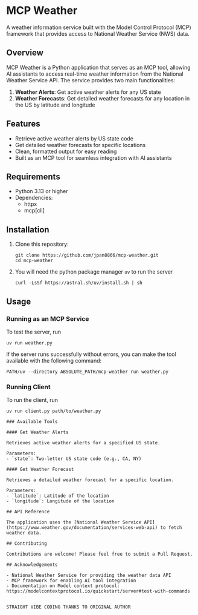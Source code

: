# MCP Weather

A weather information service built with the Model Control Protocol (MCP) framework that provides access to National Weather Service (NWS) data.

## Overview

MCP Weather is a Python application that serves as an MCP tool, allowing AI assistants to access real-time weather information from the National Weather Service API. The service provides two main functionalities:

1. **Weather Alerts**: Get active weather alerts for any US state
2. **Weather Forecasts**: Get detailed weather forecasts for any location in the US by latitude and longitude

## Features

- Retrieve active weather alerts by US state code
- Get detailed weather forecasts for specific locations
- Clean, formatted output for easy reading
- Built as an MCP tool for seamless integration with AI assistants

## Requirements

- Python 3.13 or higher
- Dependencies:
  - httpx
  - mcp[cli]

## Installation

1. Clone this repository:
   ```
   git clone https://github.com/jpan8866/mcp-weather.git
   cd mcp-weather
   ```
2. You will need the python package manager `uv` to run the server
   ```
   curl -LsSf https://astral.sh/uv/install.sh | sh
   ```

## Usage

### Running as an MCP Service

To test the server, run 
```
uv run weather.py
```

If the server runs successfully without errors, you can make the tool available with the following command:
```
PATH/uv --directory ABSOLUTE_PATH/mcp-weather run weather.py
```
### Running Client
To run the client, run
```
uv run client.py path/to/weather.py

### Available Tools

#### Get Weather Alerts

Retrieves active weather alerts for a specified US state.

Parameters:
- `state`: Two-letter US state code (e.g., CA, NY)

#### Get Weather Forecast

Retrieves a detailed weather forecast for a specific location.

Parameters:
- `latitude`: Latitude of the location
- `longitude`: Longitude of the location

## API Reference

The application uses the [National Weather Service API](https://www.weather.gov/documentation/services-web-api) to fetch weather data.

## Contributing

Contributions are welcome! Please feel free to submit a Pull Request.

## Acknowledgements

- National Weather Service for providing the weather data API
- MCP framework for enabling AI tool integration
- Documentation on Model context protocol: https://modelcontextprotocol.io/quickstart/server#test-with-commands


STRAIGHT VIBE CODING THANKS TO ORIGINAL AUTHOR
